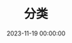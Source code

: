 ---
title: 分类
date: 2023-11-19 00:00:00
type: "categories"
comments: false
top_img: false
aside: false
---